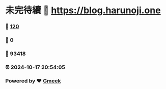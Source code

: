 # 未完待續 :link: https://blog.harunoji.one 
### :page_facing_up: [120](https://blog.harunoji.one/tag.html) 
### :speech_balloon: 0 
### :hibiscus: 93418 
### :alarm_clock: 2024-10-17 20:54:05 
### Powered by :heart: [Gmeek](https://github.com/Meekdai/Gmeek)
